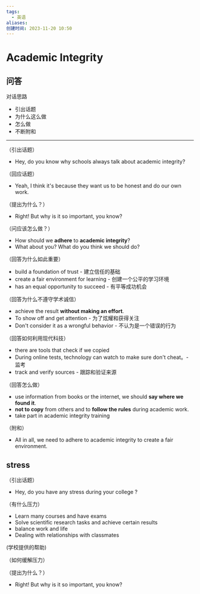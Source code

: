 ```yaml
---
tags:
  - 英语
aliases: 
创建时间: 2023-11-20 10:50
---
```

# Academic Integrity

## 问答

对话思路
- 引出话题
- 为什么这么做
- 怎么做
- 不断附和
---

（引出话题）
- Hey, do you know why schools always talk about academic integrity?

（回应话题）
- Yeah, I think it's because they want us to be honest and do our own work.

（提出为什么？）
- Right! But why is it so important, you know?

（问应该怎么做？）
- How should we **adhere** to **academic integrity**?
- What about you? What do you think we should do?

（回答为什么如此重要）
- build a foundation of trust - 建立信任的基础
- create a fair environment for learning - 创建一个公平的学习环境
-  has an equal opportunity to succeed - 有平等成功机会

（回答为什么不遵守学术诚信）
-  achieve the  result **without making an effort**.
- To show off and get attention - 为了炫耀和获得关注
- Don't consider it as a wrongful behavior - 不认为是一个错误的行为

（回答如何利用现代科技）

- there are tools that check if we copied
- During online tests, technology can watch to make sure don't cheat。- 监考
- track and verify sources - 跟踪和验证来源

（回答怎么做）
- use information from books or the internet, we should **say where we found it**. 
-  **not to copy** from others and to **follow the rules** during academic work. 
- take part in academic integrity training

（附和）
- All in all, we need to adhere to academic integrity to create a fair environment.


## stress

（引出话题）
- Hey, do you have any stress during your college ?

（有什么压力）
- Learn many courses and have exams
- Solve scientific research tasks and achieve certain results
- balance work and life
- Dealing with relationships with classmates

(学校提供的帮助)

（如何缓解压力）


（提出为什么？）
- Right! But why is it so important, you know?

